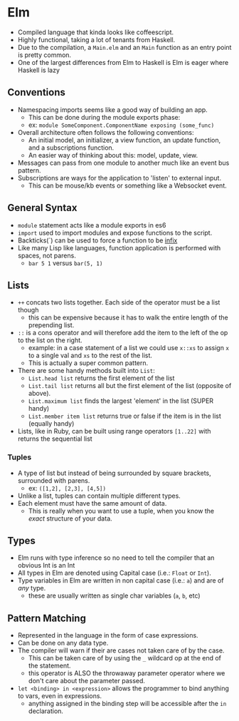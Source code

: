 # Elm

* Compiled language that kinda looks like coffeescript.
* Highly functional, taking a lot of tenants from Haskell.
* Due to the compilation, a `Main.elm` and an `Main` function as 
an entry point is pretty common.
* One of the largest differences from Elm to Haskell is Elm is eager where Haskell is lazy

## Conventions

* Namespacing imports seems like a good way of building an app.
  * This can be done during the module exports phase:
  * ex: `module SomeComponent.ComponentName exposing (some_func)`
* Overall architecture often follows the following conventions:
  * An initial model, an initializer, a view function, an update function, and a subscriptions function.
  * An easier way of thinking about this: model, update, view.
* Messages can pass from one module to another much like an event bus pattern.
* Subscriptions are ways for the application to 'listen' to external input.
  * This can be mouse/kb events or something like a Websocket event.

## General Syntax

* `module` statement acts like a module exports in es6
* `import` used to import modules and expose functions to the script.
* Backticks(`) can be used to force a function to be [infix][1]
* Like many Lisp like languages, function application is performed with spaces, not parens.
  * `bar 5 1` versus `bar(5, 1)`

## Lists

* `++` concats two lists together. Each side of the operator must be a list though
  * this can be expensive because it has to walk the entire length of the prepending list.
* `::` is a cons operator and will therefore add the item to the left of the op to the list on the right.
  * example: in a case statement of a list we could use `x::xs` to assign `x` to a single val and `xs` to the rest of the list.
  * This is actually a super common pattern.
* There are some handy methods built into `List`:
  * `List.head list` returns the first element of the list
  * `List.tail list` returns all but the first element of the list (opposite of above).
  * `List.maximum list` finds the largest 'element' in the list (SUPER handy)
  * `List.member item list` returns true or false if the item is in the list (equally handy)
* Lists, like in Ruby, can be built using range operators `[1..22]` with returns the sequential list

### Tuples

* A type of list but instead of being surrounded by square brackets, surrounded with parens.
  * ex: `([1,2], [2,3], [4,5])`
* Unlike a list, tuples can contain multiple different types.
* Each element must have the same amount of data.
  * This is really when you want to use a tuple, when you know the _exact_ structure of your data.

## Types

* Elm runs with type inference so no need to tell the compiler that an obvious Int is an Int
* All types in Elm are denoted using Capital case (i.e.: `Float` or `Int`).
* Type variables in Elm are written in non capital case (i.e.: `a`) and are of _any_ type.
  * these are usually written as single char variables (`a`, `b`, etc)

## Pattern Matching

* Represented in the language in the form of case expressions.
* Can be done on any data type.
* The compiler will warn if their are cases not taken care of by the case.
  * This can be taken care of by using the `_` wildcard op at the end of the statement.
  * this operator is ALSO the throwaway parameter operator where we don't care about the parameter passed.
* `let <binding> in <expression>` allows the programmer to bind anything to vars, even in expressions.
  * anything assigned in the binding step will be accessible after the `in` declaration.


[1]: https://wiki.haskell.org/Infix_operator
